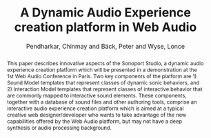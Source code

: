 --- 
title: "A Dynamic Audio Experience creation platform in Web Audio" 
abstract: "This paper describes innovative aspects of the Sonoport Studio, a dynamic audio experience creation platform which will be presented in a demonstration at the 1st Web Audio Conference in Paris. Two key components of the platform are 1) Sound Model templates that represent classes of dynamic sonic behaviors, and 2) Interaction Model templates that represent classes of interactive behavior that are commonly mapped to interactive sound elements. These components, together with a database of sound files and other authoring tools, comprise an interactive audio experience creation platform which is aimed at a typical creative web designer/developer who wants to take advantage of the new capabilities offered by the Web Audio platform, but may not have a deep synthesis or audio processing background." 
address: "Paris" 
author: "Pendharkar, Chinmay and Bäck, Peter and Wyse, Lonce"
webAuthor: "Chinmay Pendharkar, Peter Bäck, Lonce Wyse" 
booktitle: "Proceedings of the International Web Audio Conference" 
editor: "Goldszmidt, Samuel and Schnell, Norbert and Saiz, Victor and Matuszewski, Benjamin" 
month: "Proceedings of the International Web Audio Conference"
pages: "" 
publisher: "IRCAM" 
series: "WAC '15"
track: "Poster"  
year: "2015" 
id: "2015_EA_13" 
tags: year2015
media: none 
pdflink: /_data/papers/pdf/2015/2015_13.pdf
ISSN: 2663-5844
---